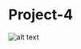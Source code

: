 # Project-4

![alt text](https://media.istockphoto.com/id/1328094196/photo/cellular-communications-tower-for-mobile-phone-and-video-data-transmission.jpg?s=612x612&w=0&k=20&c=OdZUBu8Az9bhDkmsaYnBoOPWMA6yU0anPQImhsS4Ulg=.png)
